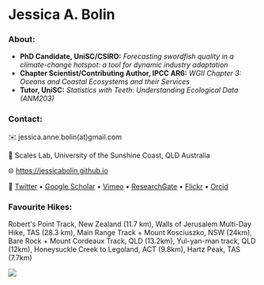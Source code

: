 
 # Jessica A. Bolin  

### About:

- **PhD Candidate, UniSC/CSIRO:** _Forecasting swordfish quality in a climate-change hotspot: a tool for dynamic industry adaptation_
- **Chapter Scientist/Contributing Author, IPCC AR6:** _WGII Chapter 3: Oceans and Coastal Ecosystems and their Services_
- **Tutor, UniSC:** _Statistics with Teeth: Understanding Ecological Data (ANM203)_

### Contact:

 ✉️ jessica.anne.bolin(at)gmail.com

📍 Scales Lab, University of the Sunshine Coast, QLD Australia

🌐 https://jessicabolin.github.io

🤝 [Twitter](http://www.twitter.com/jessieabolin) • [Google Scholar](https://scholar.google.com.au/citations?user=ahZht6IAAAAJ&hl=en) • [Vimeo](https://vimeo.com/jessicabolin) • [ResearchGate](https://www.researchgate.net/profile/Jessica-Bolin-3) • [Flickr](https://www.flickr.com/photos/197049277@N08/) • [Orcid](https://orcid.org/0000-0002-9868-7511) 

### Favourite Hikes:

Robert's Point Track, New Zealand (11.7 km), Walls of Jerusalem Multi-Day Hike, TAS (28.3 km), Main Range Track + Mount Kosciuszko, NSW (24km), Bare Rock + Mount Cordeaux Track, QLD (13.2km), Yul-yan-man track, QLD (12km), Honeysuckle Creek to Legoland, ACT (9.8km), Hartz Peak, TAS (7.7km)

![](https://hit.yhype.me/github/profile?user_id=37993300)

